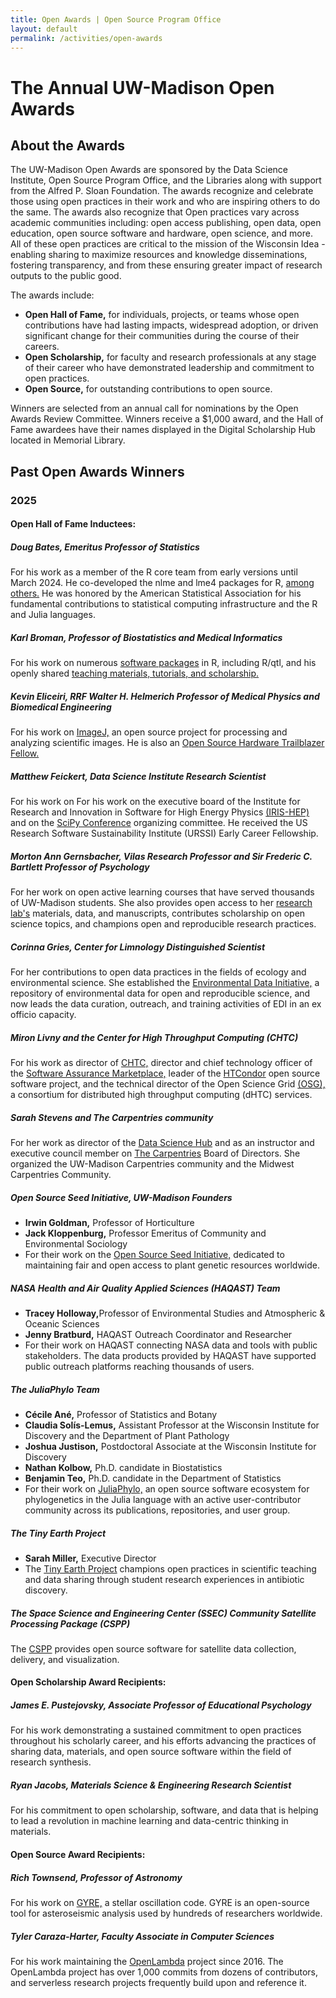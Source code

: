 ```yaml
---
title: Open Awards | Open Source Program Office
layout: default
permalink: /activities/open-awards
---
```


<h1 class="page-title uw-mini-bar">The Annual UW-Madison Open Awards</h1>

<h2>About the Awards</h2>

<p> The UW-Madison Open Awards are sponsored by the Data Science Institute, Open Source Program Office, and the Libraries along with support from the Alfred P. Sloan Foundation. The awards recognize and celebrate those using open practices in their work and who are inspiring others to do the same. The awards also recognize that Open practices vary across academic communities including: open access publishing, open data, open education, open source software and hardware, open science, and more. All of these open practices are critical to the mission of the Wisconsin Idea - enabling sharing to maximize resources and knowledge disseminations, fostering transparency, and from these ensuring greater impact of research outputs to the public good.</p>

<p>The awards include:</p>
<ul>
	<li><b>Open Hall of Fame,</b> for individuals, projects, or teams whose open contributions have had lasting impacts, widespread adoption, or driven significant change for their communities during the course of their careers.</li>
	<li><b>Open Scholarship,</b> for faculty and research professionals at any stage of their career who have demonstrated leadership and commitment to open practices.</li>
	<li><b>Open Source,</b> for outstanding contributions to open source.</li>
</ul>		


<p>Winners are selected from an annual call for nominations by the Open Awards Review Committee. Winners receive a $1,000 award, and the Hall of Fame awardees have their names displayed in the Digital Scholarship Hub located in Memorial Library.</p>

<h2>Past Open Awards Winners</h2>

<h3>2025</h3>

<h4>Open Hall of Fame Inductees:</h4>

<h5>Doug Bates, Emeritus Professor of Statistics</h5>
<p>For his work as a member of the R core team from early versions until March 2024. He co-developed the nlme and lme4 packages for R, <a href="https://pages.stat.wisc.edu/~bates/">among others.</a> He was honored by the American Statistical Association for his fundamental contributions to statistical computing infrastructure and the R and Julia languages.</p>

<h5>Karl Broman, Professor of Biostatistics and Medical Informatics</h5>
<p>For his work on numerous <a href="https://kbroman.org/software.html">software packages</a> in R, including R/qtl, and his openly shared <a href="https://kbroman.org/">teaching materials, tutorials, and scholarship.</a>

<h5>Kevin Eliceiri, RRF Walter H. Helmerich Professor of Medical Physics and Biomedical Engineering</h5>
<p>For his work on <a href="https://imagej.net/">ImageJ,</a> an open source project for processing and analyzing scientific images. He is also an <a href="https://research.wisc.edu/uncategorized/2022/08/02/eliceiri-named-open-hardware-trailblazer-fellow/">Open Source Hardware Trailblazer Fellow.</a>

<h5>Matthew Feickert, Data Science Institute Research Scientist</h5>
<p>For his work on For his work on the executive board of the Institute for Research and Innovation in Software for High Energy Physics <a href="https://iris-hep.org/">(IRIS-HEP)</a> and on the <a href="https://conference.scipy.org/">SciPy Conference</a> organizing committee. He received the US Research Software Sustainability Institute (URSSI) Early Career Fellowship.

<h5>Morton Ann Gernsbacher, Vilas Research Professor and Sir Frederic C. Bartlett Professor of Psychology</h5>
<p>For her work on open active learning courses that have served thousands of UW-Madison students. She also provides open access to her <a href="https://gernsbacherlab.org/">research lab's</a> materials, data, and manuscripts, contributes scholarship on open science topics, and champions open and reproducible research practices.</p>

<h5>Corinna Gries, Center for Limnology Distinguished Scientist</h5>
<p>For her contributions to open data practices in the fields of ecology and environmental science. She established the <a href="https://edirepository.org/">Environmental Data Initiative,</a> a repository of environmental data for open and reproducible science, and now leads the data curation, outreach, and training activities of EDI in an ex officio capacity.

<h5>Miron Livny and the Center for High Throughput Computing (CHTC)</h5>
<p>For his work as director of <a href="https://chtc.cs.wisc.edu/">CHTC,</a> director and chief technology officer of the <a href="https://continuousassurance.wordpress.com/">Software Assurance Marketplace,</a> leader of the <a href="https://research.cs.wisc.edu/htcondor/">HTCondor</a> open source software project, and the technical director of the Open Science Grid <a href="https://osg-htc.org/">(OSG),</a> a consortium for distributed high throughput computing (dHTC) services.</p>

<h5>Sarah Stevens and The Carpentries community</h5>
<p>For her work as director of the <a href="https://hub.datascience.wisc.edu/">Data Science Hub</a> and as an instructor and executive council member on <a href="https://carpentries.org/">The Carpentries</a> Board of Directors. She organized the UW-Madison Carpentries community and the Midwest Carpentries Community.</p>

<h5>Open Source Seed Initiative, UW-Madison Founders </h5>
<ul>
	<li><b>Irwin Goldman,</b> Professor of Horticulture</li>
	<li><b>Jack Kloppenburg,</b> Professor Emeritus of Community and Environmental Sociology</li>
	<li>For their work on the <a href="https://osseeds.org/">Open Source Seed Initiative,</a> dedicated to maintaining fair and open access to plant genetic resources worldwide.</li>
</ul>


<h5>NASA Health and Air Quality Applied Sciences (HAQAST) Team</h5>
<ul>
	<li><b>Tracey Holloway,</b>Professor of Environmental Studies and Atmospheric & Oceanic Sciences</li>
	<li><b>Jenny Bratburd,</b> HAQAST Outreach Coordinator and Researcher</li>
	<li>For their work on HAQAST connecting NASA data and tools with public stakeholders. The data products provided by HAQAST have supported public outreach platforms reaching thousands of users.</li>
</ul>


<h5>The JuliaPhylo Team</h5>
<ul>
	<li><b>Cécile Ané,</b> Professor of Statistics and Botany</li>
	<li><b>Claudia Solís-Lemus,</b> Assistant Professor at the Wisconsin Institute for Discovery and the Department of Plant Pathology</li>
	<li><b>Joshua Justison,</b> Postdoctoral Associate at the Wisconsin Institute for Discovery</li>
	<li><b>Nathan Kolbow,</b> Ph.D. candidate in Biostatistics</li>
	<li><b>Benjamin Teo,</b> Ph.D. candidate in the Department of Statistics</li>
	<li>For their work on <a href="https://juliaphylo.github.io/JuliaPhyloWebsite/">JuliaPhylo,</a> an open source software ecosystem for phylogenetics in the Julia language with an active user-contributor community across its publications, repositories, and user group.</li>
</ul>


<h5>The Tiny Earth Project</h5>
<ul>
	<li><b>Sarah Miller,</b> Executive Director</li>
	<li>The <a href="https://tinyearth.wisc.edu/">Tiny Earth Project</a> champions open practices in scientific teaching and data sharing through student research experiences in antibiotic discovery.</li>
</ul>

<h5>The Space Science and Engineering Center (SSEC) Community Satellite Processing Package (CSPP)</h5>
<p>The <a href="https://cimss.ssec.wisc.edu/cspp/">CSPP</a> provides open source software for satellite data collection, delivery, and visualization.</p>

<h4>Open Scholarship Award Recipients:</h4>

<h5>James E. Pustejovsky, Associate Professor of Educational Psychology</h5>
<p>For his work demonstrating a sustained commitment to open practices throughout his scholarly career, and his efforts advancing the practices of sharing data, materials, and open source software within the field of research synthesis.​</p>

<h5>Ryan Jacobs, Materials Science & Engineering Research Scientist</h5>
<p>For his commitment to open scholarship, software, and data that is helping to lead a revolution in machine learning and data-centric thinking in materials.​</p>

<h4>Open Source Award Recipients:</h4>

<h5>Rich Townsend, Professor of Astronomy</h5>
<p>For his work on <a href="https://gyre.readthedocs.io/en/stable/">GYRE,</a> a stellar oscillation code. GYRE is an open-source tool for asteroseismic analysis used by hundreds of researchers worldwide.​</p>

<h5>Tyler Caraza-Harter​, Faculty Associate in Computer Sciences</h5>
<p>For his work maintaining the <a href="https://github.com/open-lambda">OpenLambda</a> project since 2016. The OpenLambda project has over 1,000 commits from dozens of contributors, and serverless research projects frequently build upon and reference it.​</p>




	


  


